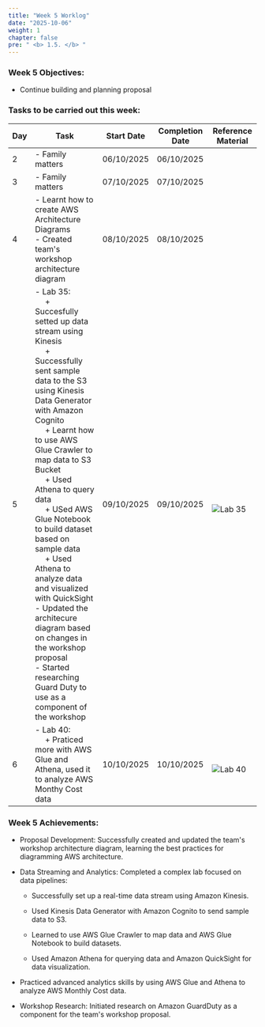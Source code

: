 ```yaml
---
title: "Week 5 Worklog"
date: "2025-10-06"
weight: 1
chapter: false
pre: " <b> 1.5. </b> "
---
```


### Week 5 Objectives:

* Continue building and planning proposal
### Tasks to be carried out this week:
| Day | Task                                                                                                                                                                                                   | Start Date | Completion Date | Reference Material                        |
| --- | ------------------------------------------------------------------------------------------------------------------------------------------------------------------------------------------------------ | ---------- | --------------- | ----------------------------------------- |
| 2   |- Family matters | 06/10/2025 | 06/10/2025      | |
| 3   |- Family matters | 07/10/2025 | 07/10/2025      | |
| 4   |- Learnt how to create AWS Architecture Diagrams <br> - Created team's workshop architecture diagram | 08/10/2025 | 08/10/2025      | |
| 5   | - Lab 35: <br>&emsp; + Succesfully setted up data stream using Kinesis <br>&emsp; + Successfully sent sample data to the S3 using Kinesis Data Generator with Amazon Cognito <br>&emsp; + Learnt how to use AWS Glue Crawler to map data to S3 Bucket <br>&emsp; + Used Athena to query data  <br>&emsp; + USed AWS Glue Notebook to build dataset based on sample data <br>&emsp; + Used Athena to analyze data and visualized with QuickSight <br> - Updated the architecure diagram based on changes in the workshop proposal <br> - Started researching Guard Duty to use as a component of the workshop  | 09/10/2025 | 09/10/2025      |<br> ![Lab 35](https://000035.awsstudygroup.com/) |
| 6   |- Lab 40: <br>&emsp; + Praticed more with AWS Glue and Athena, used it to analyze AWS Monthy Cost data | 10/10/2025 | 10/10/2025      |<br> ![Lab 40](https://000040.awsstudygroup.com/)|


### Week 5 Achievements:

* Proposal Development: Successfully created and updated the team's workshop architecture diagram, learning the best practices for diagramming AWS architecture.

* Data Streaming and Analytics: Completed a complex lab focused on data pipelines:

  *  Successfully set up a real-time data stream using Amazon Kinesis.

  *  Used Kinesis Data Generator with Amazon Cognito to send sample data to S3.

  * Learned to use AWS Glue Crawler to map data and AWS Glue Notebook to build datasets.

  * Used Amazon Athena for querying data and Amazon QuickSight for data visualization.

* Practiced advanced analytics skills by using AWS Glue and Athena to analyze AWS Monthly Cost data.

* Workshop Research: Initiated research on Amazon GuardDuty as a component for the team's workshop proposal.
